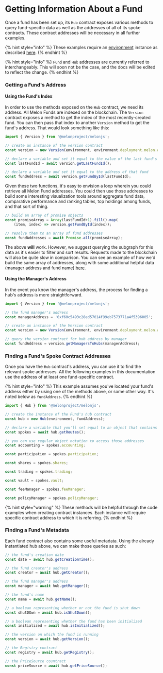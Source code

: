 # Getting Information About a Fund

Once a fund has been set up, its `Hub` contract exposes various methods to query fund-specific data as well as the addresses of all of its spoke contracts. These contract addresses will be necessary in all further examples.

{% hint style="info" %}
These examples require an [environment](../building-blocks/environment/) instance as described [here](../building-blocks/environment/).
{% endhint %}

{% hint style="info" %}
`Fund` and `Hub` addresses are currently referred to interchangeably. This will soon not be the case, and the docs will be edited to reflect the change. 
{% endhint %}

### Getting a Fund's Address

#### Using the Fund's Index

In order to use the methods exposed on the `Hub` contract, we need its address. All Melon Funds are indexed on the blockchain. The `Version` contract exposes a method to get the index of the most recently-created fund. You can then pass that index to another `Version` method to get the fund's address. That would look something like this:

```javascript
import { Version } from '@melonproject/melonjs';

// create an instance of the version contract
const version = new Version(environment, environment.deployment.melon.addr.Version);

// declare a variable and set it equal to the value of the last fund's id
const lastFundId = await version.getLastFundId();

// declare a variable and set it equal to the address of that fund
const fundAddress = await version.getFundById(lastFundId);
```

Given these two functions, it's easy to envision a loop wherein you could retrieve all Melon Fund addresses. You could then use those addresses to build some interesting visualization tools around aggregate fund data, comparative performance and ranking tables, top holdings among funds, and that sort of thing.

```javascript
// build an array of promise objects
const promiseArray = Array(lastFundId+1).fill().map(
    (item, index) => version.getFundById(index));

// resolve them to an array of fund addresses
const fundAddresses = await Promise.all(promiseArray);
```

The above **will** work. However, we suggest querying the subgraph for this data as it's easier to filter and sort results. Requests made to the blockchain will also be quite slow in comparison. You can see an example of how we'd build the same array of addresses, along with some additional helpful data \(manager address and fund name\) [here](https://thegraph.com/explorer/subgraph/melonproject/melon?query=List%20of%20funds).

#### Using the Manager's Address

In the event you know the manager's address, the process for finding a hub's address is more straightforward.

```javascript
import { Version } from '@melonproject/melonjs';

// the fund manager's address
const managerAddress = '0xf60c5493c28ed57014f99eb7573771a4f5396005';

// create an instance of the Version contract
const version = new Version(environment, environment.deployment.melon.addr.Version);

// query the version contract for hub address by manager
const fundAddress = version.getManagersToHubs(managerAddress);
```

### Finding a Fund's Spoke Contract Addresses

Once you have the `Hub` contract's address, you can use it to find the relevant spoke addresses. All the following examples in this documentation use the address of at least one fund-specific contract.

{% hint style="info" %}
This example assumes you've located your fund's address either by using one of the methods above, or some other way. It's noted below as `fundAddress`. 
{% endhint %}

```javascript
import { Hub } from '@melonproject/melonjs';

// create the instance of the Fund's hub contract
const hub = new Hub(environment, fundAddress);

// declare a variable that you'll set equal to an object that contains all the spoke contract addresses
const spokes = await hub.getRoutes();

// you can use regular object notation to access those addresses
const accounting = spokes.accounting;

const participation = spokes.participation;

const shares = spokes.shares;

const trading = spokes.trading;

const vault = spokes.vault;

const feeManager = spokes.feeManager;

const policyManager = spokes.policyManager;
```

{% hint style="warning" %}
These methods will be helpful through the code examples when creating contract instances. Each instance will require specific contract address to which it is referring. 
{% endhint %}

### Finding a Fund's Metadata

Each fund contract also contains some useful metadata. Using the already instantiated hub above, we can make those queries as such:

```javascript
// the fund's creation date
const date = await hub.getCreationTime();

// the fund creator's address
const creator = await hub.getCreator();

// the fund manager's address
const manager = await hub.getManager();

// the fund's name
const name = await hub.getName();

// a boolean representing whether or not the fund is shut down
const shutDOwn = await hub.isShutDown();

// a boolean representing whether the fund has been initialized
const initialized = await hub.isInitialized();

// the version on which the fund is running
const version = await hub.getVersion();

// the Registry contract
const registry = await hub.getRegistry();

// the PriceSource countract
const priceSource = await hub.getPriceSource();

```



